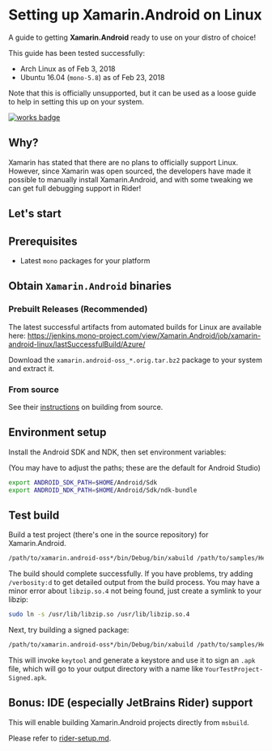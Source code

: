 
# Setting up Xamarin.Android on Linux

A guide to getting **Xamarin.Android** ready to use on your distro of choice!

This guide has been tested successfully:
- Arch Linux as of Feb 3, 2018
- Ubuntu 16.04 (`mono-5.8`) as of Feb 23, 2018

Note that this is officially unsupported, but it can be used as a loose
guide to help in setting this up on your system.

[![works badge](https://cdn.rawgit.com/nikku/works-on-my-machine/v0.2.0/badge.svg)](https://github.com/nikku/works-on-my-machine)

## Why?

Xamarin has stated that there are no plans to officially support Linux.
However, since Xamarin was open sourced, the developers have made it possible to manually install Xamarin.Android, and with some tweaking we can get full debugging support in Rider!

## Let's start

## Prerequisites

- Latest `mono` packages for your platform

## Obtain `Xamarin.Android` binaries

### Prebuilt Releases (Recommended)

The latest successful artifacts from automated builds for Linux are available here: <https://jenkins.mono-project.com/view/Xamarin.Android/job/xamarin-android-linux/lastSuccessfulBuild/Azure/>

Download the `xamarin.android-oss_*.orig.tar.bz2` package to your system and extract it.

### From source

See their [instructions](https://github.com/xamarin/xamarin-android/blob/master/README.md) on building from source.

## Environment setup

Install the Android SDK and NDK, then set environment variables:

(You may have to adjust the paths; these are the default for Android Studio)

```sh
export ANDROID_SDK_PATH=$HOME/Android/Sdk
export ANDROID_NDK_PATH=$HOME/Android/Sdk/ndk-bundle
```

## Test build

Build a test project (there's one in the source repository) for Xamarin.Android.

```sh
/path/to/xamarin.android-oss*/bin/Debug/bin/xabuild /path/to/samples/HelloWorld/HelloWorld.csproj
```

The build should complete successfully.
If you have problems, try adding `/verbosity:d` to get detailed output from the build process.
You may have a minor error about `libzip.so.4` not being found, just create a symlink to your libzip:

```sh
sudo ln -s /usr/lib/libzip.so /usr/lib/libzip.so.4
```

Next, try building a signed package:

```sh
/path/to/xamarin.android-oss*/bin/Debug/bin/xabuild /path/to/samples/HelloWorld/HelloWorld.csproj /t:SignAndroidPackage
```

This will invoke `keytool` and generate a keystore and use it to sign an `.apk` file, which
will go to your output directory with a name like `YourTestProject-Signed.apk`.

## Bonus: IDE (especially JetBrains Rider) support

This will enable building Xamarin.Android projects directly from `msbuild`.

Please refer to [rider-setup.md](rider-setup.md).
